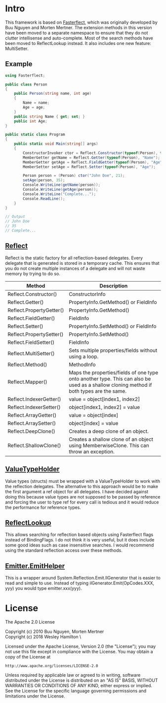 # Intro

This framework is based on [Fasterflect](https://github.com/buunguyen/fasterflect), which was originally developed by 
Buu Nguyen and Morten Mertner. The extension methods in this version have been moved to a separate namespace to ensure that 
they do not clutter intellisense and auto-complete. Most of the search methods have been moved to ReflectLookup instead.
It also includes one new feature: MultiSetter.

## Example

```csharp
using Fasterflect;

public class Person
{
	public Person(string name, int age) 
	{
		Name = name;
		Age = age;
	}
	public string Name { get; set; }
	public int Age;
}

public static class Program 
{
	public static void Main(string[] args)
	{
		ConstructorInvoker ctor = Reflect.Constructor(typeof(Person), typeof(string), typeof(int));
		MemberGetter getName = Reflect.Getter(typeof(Person), "Name");
		MemberGetter getAge = Reflect.FieldGetter(typeof(Person), "Age");
		MemberSetter setAge = Reflect.Setter(typeof(Person), "Age");

		Person person = (Person) ctor("John Doe", 21);
		setAge(person, 35);
		Console.WriteLine(getName(person));
		Console.WriteLine(getAge(person));
		Console.WriteLine("Complete...");
		Console.ReadLine();
	}
}

// Output
// John Doe
// 35
// Complete...
```

## [Reflect](https://github.com/ffhighwind/fasterflect/blob/master/Fasterflect/Fasterflect/Reflect.cs)

Reflect is the static factory for all reflection-based delegates. Every delegate that is generated is stored in a temporary cache.
This ensures that you do not create multiple instances of a delegate and will not waste memory by trying to do so.

| Method | Description |
| --- | --- |
| Reflect.Constructor() | ConstructorInfo |
| Reflect.Getter() | PropertyInfo.GetMethod() or FieldInfo | 
| Reflect.PropertyGetter() | PropertyInfo.GetMethod() |
| Reflect.FieldGetter() | FieldInfo |
| Reflect.Setter() | PropertyInfo.SetMethod() or FieldInfo |
| Reflect.PropertySetter() | PropertyInfo.SetMethod() |
| Reflect.FieldSetter() | FieldInfo |
| Reflect.MultiSetter() | Sets multiple properties/fields without using a loop. |
| Reflect.Method() | MethodInfo |
| Reflect.Mapper() | Maps the properties/fields of one type onto another type. This can also be used as a shallow cloning method if both types are the same. |
| Reflect.IndexerGetter() | value = object[index1, index2] |
| Reflect.IndexerSetter() | object[index1, index2] = value |
| Reflect.ArrayGetter() | value = object[index] |
| Reflect.ArraySetter() | object[index] = value |
| Reflect.DeepClone<T>() | Creates a deep clone of an object. |
| Reflect.ShallowClone<T>() | Creates a shallow clone of an object using MemberwiseClone. This can throw an exception. |

## [ValueTypeHolder](https://github.com/ffhighwind/fasterflect/blob/master/Fasterflect/Fasterflect/ValueTypeHolder.cs)

Value types (structs) must be wrapped with a ValueTypeHolder to work with the reflection delegates. The alternative to this approach would be 
to make the first argument a ref object for all delegates. I have decided against doing this because value types are not supposed 
to be passed by reference and forcing the user to type ref for every call is tedious and it would reduce the performance for reference types.

## [ReflectLookup](https://github.com/ffhighwind/fasterflect/blob/master/Fasterflect/Fasterflect/ReflectLookup.cs)

This allows searching for reflection based objects using Fasterflect flags instead of BindingFlags. I do not think it is very useful, 
but it does include some good ideas such as case insensitive searches. I would recommend using the standard reflection access over these methods.

## [Emitter.EmitHelper](https://github.com/ffhighwind/fasterflect/blob/master/Fasterflect/Fasterflect/Emitter/EmitHelper.cs)

This is a wrapper around System.Reflection.Emit.IlGenerator that is easier to read and simple to use. Instead of typing
ilGenerator.Emit(OpCodes.XXX, yyy) you would type emitter.xxx(yyy).

# License

The Apache 2.0 License

Copyright (c) 2010  Buu Nguyen, Morten Mertner \
Copyright (c) 2018 Wesley Hamilton \

Licensed under the Apache License, Version 2.0 (the "License");
you may not use this file except in compliance with the License.
You may obtain a copy of the License at 

    http://www.apache.org/licenses/LICENSE-2.0

Unless required by applicable law or agreed to in writing, software
distributed under the License is distributed on an "AS IS" BASIS,
WITHOUT WARRANTIES OR CONDITIONS OF ANY KIND, either express or implied.
See the License for the specific language governing permissions and
limitations under the License.